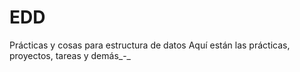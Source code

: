 # EDD
Prácticas y cosas para estructura de datos
Aquí están las prácticas, proyectos, tareas y demás_-_
